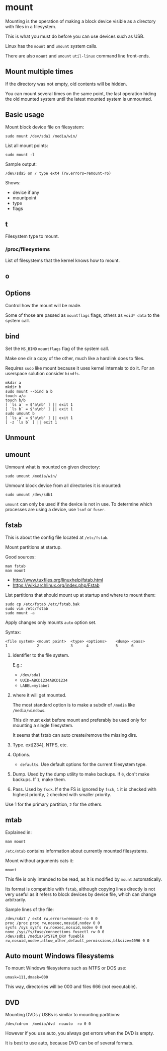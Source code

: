 # mount

Mounting is the operation of making a block device visible as a directory with files in a filesystem.

This is what you must do before you can use devices such as USB.

Linux has the `mount` and `umount` system calls.

There are also `mount` and `umount` `util-linux` command line front-ends.

## Mount multiple times

If the directory was not empty, old contents will be hidden.

You can mount several times on the same point, the last operation hiding the old mounted system until the latest mounted system is unmounted.

## Basic usage

Mount block device file on filesystem:

    sudo mount /dev/sda1 /media/win/

List all mount points:

    sudo mount -l

Sample output:

    /dev/sda5 on / type ext4 (rw,errors=remount-ro)

Shows:

- device if any
- mountpoint
- type
- flags

## t

Filesystem type to mount.

### /proc/filesystems

List of filesystems that the kernel knows how to mount.

## o

## Options

Control how the mount will be made.

Some of those are passed as `mountflags` flags, others as `void* data` to the system call.

## bind

Set the `MS_BIND` `mountflags` flag of the system call.

Make one dir a copy of the other, much like a hardlink does to files.

Requires `sudo` like mount because it uses kernel internals to do it. For an userspace solution consider `bindfs`.

    mkdir a
    mkdir b
    sudo mount --bind a b
    touch a/a
    touch b/b
    [ `ls a` = $'a\nb' ] || exit 1
    [ `ls b` = $'a\nb' ] || exit 1
    sudo umount b
    [ `ls a` = $'a\nb' ] || exit 1
    [ -z `ls b` ] || exit 1

## Unmount

## umount

Unmount what is mounted on given directory:

    sudo umount /media/win/

Unmount block device from all directories it is mounted:

    sudo umount /dev/sdb1

`umount` can only be used if the device is not in use. To determine which processes are using a device, use `lsof` or `fuser`.

## fstab

This is about the config file located at `/etc/fstab`.

Mount partitions at startup.

Good sources:

    man fstab
    man mount

- <http://www.tuxfiles.org/linuxhelp/fstab.html>
- <https://wiki.archlinux.org/index.php/Fstab>

List partitions that should mount up at startup and where to mount them:

    sudo cp /etc/fstab /etc/fstab.bak
    sudo vim /etc/fstab
    sudo mount -a

Apply changes only mounts `auto` option set.

Syntax:

    <file system> <mount point>  <type> <options>    <dump> <pass>
    1             2              3      4            5      6

1.  identifier to the file system.

    E.g.:

    - `/dev/sda1`
    - `UUID=ABCD1234ABCD1234`
    - `LABEL=mylabel`

2.  where it will get mounted.

    The most standard option is to make a subdir of `/media` like `/media/windows`.

    This dir must exist before mount and preferably be used only for mounting a single filesystem.

    It seems that fstab can auto create/remove the missing dirs.

3.  Type. ext[234], NTFS, etc.

4.  Options.

    - `defaults`. Use default options for the current filesystem type.

5.  Dump. Used by the dump utility to make backups. If `0`, don't make backups. If `1`, make them.

6.  Pass. Used by `fsck`. If `0` the FS is ignored by `fsck`, `1` it is checked with highest priority, `2` checked with smaller priority.

Use 1 for the primary partition, `2` for the others.

## mtab

Explained in:

    man mount

`/etc/mtab` contains information about currently mounted filesystems.

Mount without arguments cats it:

    mount

This file is only intended to be read, as it is modified by `mount` automatically.

Its format is compatible with `fstab`, although copying lines directly is not very useful as it refers to block devices by device file, which can change arbitrarily.

Sample lines of the file:

    /dev/sda7 / ext4 rw,errors=remount-ro 0 0
    proc /proc proc rw,noexec,nosuid,nodev 0 0
    sysfs /sys sysfs rw,noexec,nosuid,nodev 0 0
    none /sys/fs/fuse/connections fusectl rw 0 0
    /dev/sdb1 /media/SYSTEM_DRV fuseblk rw,nosuid,nodev,allow_other,default_permissions,blksize=4096 0 0

## Auto mount Windows filesystems

To mount Windows filesystems such as NTFS or DOS use:

    umask=111,dmask=000

This way, directories will be 000 and files 666 (not executable).

## DVD

Mounting DVDs / USBs is similar to mounting partitions:

    /dev/cdrom 	/media/dvd 	noauto 	ro 0 0

However if you use auto, you always get errors when the DVD is empty.

It is best to use auto, because DVD can be of several formats.
